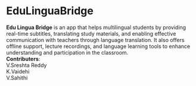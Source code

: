 # EduLinguaBridge
**Edu Lingua Bridge** is an app that helps multilingual students by providing real-time subtitles, translating study materials, and enabling effective communication with teachers through language translation. It also offers offline support, lecture recordings, and language learning tools to enhance understanding and participation in the classroom.
<br>
**Contributers**:<br>
V.Sreshta Reddy <br>
K.Vaidehi <br>
V.Sahithi 
